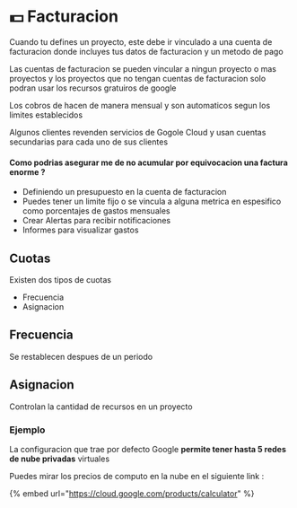 # 💵 Facturacion

Cuando tu defines un proyecto, este debe ir vinculado a una cuenta de facturacion donde incluyes tus datos de facturacion y un metodo de pago

Las cuentas de facturacion se pueden vincular a ningun proyecto o mas proyectos y los proyectos que no tengan cuentas de facturacion solo podran usar los recursos gratuiros de google

Los cobros de hacen de manera mensual y son automaticos segun los limites establecidos&#x20;

Algunos clientes revenden servicios de Gogole Cloud y usan cuentas secundarias para cada uno de sus clientes



#### Como podrias asegurar me de no acumular por equivocacion una factura enorme ?&#x20;

* Definiendo un presupuesto en la cuenta de facturacion
* Puedes tener un limite fijo o se vincula a alguna metrica en espesifico como porcentajes de gastos mensuales
* Crear Alertas para recibir notificaciones&#x20;
* Informes para visualizar gastos&#x20;

## Cuotas

Existen dos tipos de cuotas&#x20;

* Frecuencia
* Asignacion

## Frecuencia

Se restablecen despues de un periodo&#x20;

## Asignacion

Controlan la cantidad de recursos en un proyecto



### Ejemplo

La configuracion que trae por defecto Google **permite tener hasta 5 redes de nube privadas** virtuales



Puedes mirar los precios  de computo en la nube en el siguiente link :&#x20;

{% embed url="https://cloud.google.com/products/calculator" %}

